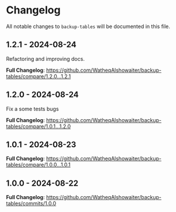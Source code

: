 # Changelog

All notable changes to `backup-tables` will be documented in this file.

## 1.2.1 - 2024-08-24

Refactoring and improving docs.

**Full Changelog**: https://github.com/WatheqAlshowaiter/backup-tables/compare/1.2.0...1.2.1

## 1.2.0 - 2024-08-24

Fix a some tests bugs

**Full Changelog**: https://github.com/WatheqAlshowaiter/backup-tables/compare/1.0.1...1.2.0

## 1.0.1 - 2024-08-23

**Full Changelog**: https://github.com/WatheqAlshowaiter/backup-tables/compare/1.0.0...1.0.1

## 1.0.0 - 2024-08-22

**Full Changelog**: https://github.com/WatheqAlshowaiter/backup-tables/commits/1.0.0
